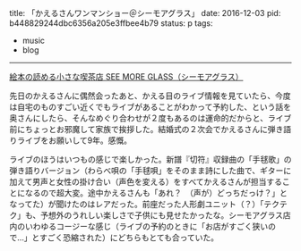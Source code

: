 title: 「かえるさんワンマンショー＠シーモアグラス」
date: 2016-12-03
pid: b448829244dbc6356a205e3ffbee4b79
status: p
tags:
- music
- blog
---

[絵本の読める小さな喫茶店 SEE MORE GLASS（シーモアグラス）][1]

先日のかえるさんに偶然会ったあと、かえる目のライブ情報を見ていたら、今度は自宅のものすごい近くでもライブがあることがわかって予約した、という話を奥さんにしたら、そんなめぐり合わせが２度もあるのは運命的だからと、ライブ前にちょっとお邪魔して家族で挨拶した。結婚式の２次会でかえるさんに弾き語りライブをお願いして9年。感慨。

ライブのほうはいつもの感じで楽しかった。新譜『切符』収録曲の「手毬歌」の弾き語りバージョン（わらべ唄の「手毬唄」をそのまま詩にした曲で、ギターに加えて男声と女性の掛け合い（声色を変える）をすべてかえるさんが担当することになるので超大変。途中かえるさんも「あれ？　（声が）どっちだっけ？」となってた）が聞けたのはレアだった。前座だった人形劇ユニット（？）「テクテク」も、予想外のうれしい楽しさで子供にも見せたかったな。シーモアグラス店内のいわゆるコージーな感じ（ライブの予約のときに「お店がすごく狭いので…」とすごく恐縮された）にどちらもとても合っていた。

[1]:	http://www7b.biglobe.ne.jp/~seemoreglass/